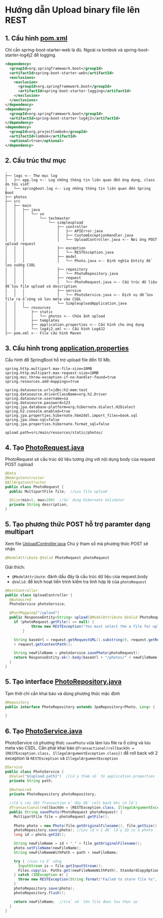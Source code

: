 # Hướng dẫn Upload binary file lên REST

## 1. Cấu hình [pom.xml](pom.xml)
Chỉ cần spring-boot-starter-web là đủ. Ngoài ra lombok và spring-boot-starter-log4j2 để logging.

```xml
<dependency>
  <groupId>org.springframework.boot</groupId>
  <artifactId>spring-boot-starter-web</artifactId>
  <exclusions>
    <exclusion>
      <groupId>org.springframework.boot</groupId>
      <artifactId>spring-boot-starter-logging</artifactId>
    </exclusion>
  </exclusions>
</dependency>
<dependency>
  <groupId>org.springframework.boot</groupId>
  <artifactId>spring-boot-starter-log4j2</artifactId>
</dependency>
<dependency>
  <groupId>org.projectlombok</groupId>
  <artifactId>lombok</artifactId>
  <optional>true</optional>
</dependency>
```

## 2. Cấu trúc thư mục
```
.
├── logs <-- Thư mục log
│   ├── app.log <-- Log những thông tin liên quan đến ứng dụng, class do tôi viết`
│   └── springboot.log <-- Log những thông tin liên quan đến Spring Boot
├── photos
├── src
│   ├── main
│   │   ├── java
│   │   │   └── vn
│   │   │       └── techmaster
│   │   │           └── simpleupload
│   │   │               ├── controller
│   │   │               │   ├── APIError.java
│   │   │               │   ├── CustomExceptionHandler.java
│   │   │               │   └── UploadController.java <-- Nơi ứng POST upload request
│   │   │               ├── exception
│   │   │               │   └── RESTException.java
│   │   │               ├── model
│   │   │               │   └── Photo.java <-- Định nghĩa Entity để lưu xuống CSDL
│   │   │               ├── repository
│   │   │               │   └── PhotoRepository.java
│   │   │               ├── request
│   │   │               │   └── PhotoRequest.java <-- Cấu trúc dữ liệu để lưu file upload và description
│   │   │               ├── service
│   │   │               │   └── PhotoService.java <-- Dịch vụ để lưu file ra ổ cứng và lưu meta vào CSDL
│   │   │               └── SimpleuploadApplication.java
│   │   └── resources
│   │       ├── static
│   │       │   └── photos <-- Chứa ảnh upload
│   │       ├── templates
│   │       ├── application.properties <-- Cấu hình cho ứng dụng
│   │       └── log4j2.xml <-- Cấu hình Log4J2
├── pom.xml <-- File cấu hình Maven
```
## 3. Cấu hình trong [application.properties](src/main/resources/application.properties)
Cấu hình để SpringBoot hỗ trợ upload file đến 10 Mb.
```
spring.http.multipart.max-file-size=10MB
spring.http.multipart.max-request-size=10MB
spring.mvc.throw-exception-if-no-handler-found=true
spring.resources.add-mappings=true

spring.datasource.url=jdbc:h2:mem:test
spring.datasource.driverClassName=org.h2.Driver
spring.datasource.username=sa
spring.datasource.password=123
spring.jpa.database-platform=org.hibernate.dialect.H2Dialect
spring.h2.console.enabled=true
spring.jpa.properties.hibernate.hbm2ddl.import_files=book.sql
spring.jpa.show-sql=false
spring.jpa.properties.hibernate.format_sql=false

upload.path=src/main/resources/static/photos/
```

## 4. Tạo [PhotoRequest.java](src/main/java/vn/techmaster/simpleupload/request/PhotoRequest.java)
PhotoRequest sẽ cấu trúc dữ liệu tương ứng với nội dụng body của request POST /upload

```java
@Data
@NoArgsConstructor
@AllArgsConstructor
public class PhotoRequest {
  public MultipartFile file;  //Lưu file upload

  @Size(min=5, max=200)  //Sử dụng Hibernate Validator
  private String description;  
}
```
## 5. Tạo phương thức POST hỗ trợ paramter dạng multipart

Xem file [UploadController.java](src/main/java/vn/techmaster/simpleupload/controller/UploadController.java)
Chú ý  tham số mà phương thức POST sẽ nhận
```java
@ModelAttribute @Valid PhotoRequest photoRequest
```

Giải thích:
- ```@ModelAttribute```: đánh dấu đây là cấu trúc dữ liệu của request.body
- ```@Valid```: để kích hoạt tiến trình kiểm tra tính hợp lệ của ```photoRequest```


```java
@RestController
public class UploadController {
  @Autowired
  PhotoService photoService;

  @PostMapping("/upload")
  public ResponseEntity<String> upload(@ModelAttribute @Valid PhotoRequest photoRequest, HttpServletRequest request) {
    if (photoRequest.getFile() == null) {
			throw new RESTException("You must select the a file for uploading", HttpStatus.BAD_REQUEST);
		}

    String baseUrl = request.getRequestURL().substring(0, request.getRequestURL().length() - request.getRequestURI().length()) 
    + request.getContextPath();

    String newFileName = photoService.savePhoto(photoRequest);
    return ResponseEntity.ok().body(baseUrl + "/photos/" + newFileName);
  } 
}
```
## 5. Tạo interface [PhotoRepository.java](src/main/java/vn/techmaster/simpleupload/repository/PhotoRepository.java)
Tạm thời chỉ cần khai báo và dùng phương thức mặc định
```java
@Repository
public interface PhotoRepository extends JpaRepository<Photo, Long> {
  
}
```

## 6. Tạo [PhotoService.java](src/main/java/vn/techmaster/simpleupload/service/PhotoService.java)

PhotoService có phương thức ```savePhoto``` vừa làm lưu file ra ổ cứng và lưu meta vào CSDL.
Cần phải khai báo ```@Transactional(rollbackOn = {RESTException.class, IllegalArgumentException.class})``` để roll back với 2 exception là ```RESTException``` và ```IllegalArgumentException```

```java
@Service
public class PhotoService {
  @Value("${upload.path}")  //Lấy tham số từ application.properties
  private String path;
  
  @Autowired
  private PhotoRepository photoRepository;

  //Cần cài đặt Transaction ở đây để roll back khi có lỗi
  @Transactional(rollbackOn = {RESTException.class, IllegalArgumentException.class})
  public String savePhoto(PhotoRequest photoRequest) {
    MultipartFile file = photoRequest.getFile();
    
    Photo photo = new Photo(file.getOriginalFilename(), file.getSize(), photoRequest.getDescription());
    photoRepository.save(photo); //Lưu lần 1 để lấy ID của photo
    long id = photo.getId();

    String newFileName = id + "_" + file.getOriginalFilename();
    photo.setFileName(newFileName);
    String newFileNameWithPath = path + newFileName;

    try { //Lưu ra ổ cứng
      InputStream is = file.getInputStream();      
      Files.copy(is, Paths.get(newFileNameWithPath), StandardCopyOption.REPLACE_EXISTING);
    } catch (IOException e) {
      throw new RESTException(String.format("Failed to store file %s", newFileNameWithPath), e);
    }
    photoRepository.save(photo);
    photoRepository.flush();

    return newFileName;  //trả về tên file được lưu thực sự   
  }
}
```